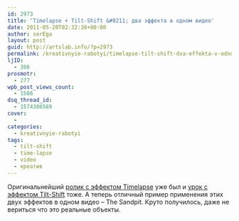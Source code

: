 ```yaml
---
id: 2973
title: 'Timelapse + Tilt-Shift &#8211; два эффекта в одном видео'
date: 2011-05-20T02:32:38+00:00
author: serEga
layout: post
guid: http://artslab.info/?p=2973
permalink: /kreativnyie-rabotyi/timelapse-tilt-shift-dva-effekta-v-odnom-video/
ljID:
  - 386
prosmotr:
  - 277
wpb_post_views_count:
  - 1506
dsq_thread_id:
  - 1574386569
cover:
  -
categories:
  - kreativnyie-rabotyi
tags:
  - tilt-shift
  - time-lapse
  - video
  - креатив
---
```

Оригинальнейший [ролик с эффектом Timelapse](http://artslab.info/kreativnyie-rabotyi/timelapse-the-city-limits/) уже был и [урок с эффектом Tilt-Shift](http://artslab.info/uroki-photoshop/effekt-tilt-shift-v-photoshop-urok/) тоже. А теперь отличный пример применения этих двух эффектов в одном видео &#8211; The Sandpit. Круто получилось, даже не вериться что это реальные объекты.

<center>
</center>